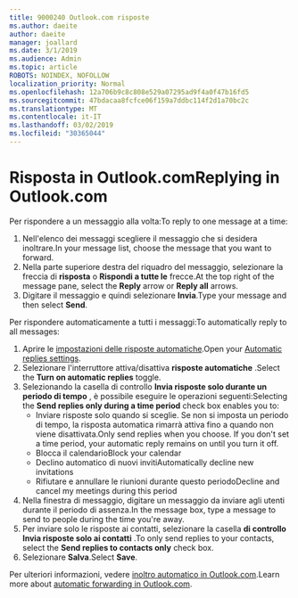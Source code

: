 ```yaml
---
title: 9000240 Outlook.com risposte
ms.author: daeite
author: daeite
manager: joallard
ms.date: 3/1/2019
ms.audience: Admin
ms.topic: article
ROBOTS: NOINDEX, NOFOLLOW
localization_priority: Normal
ms.openlocfilehash: 12a706b9c8c808e529a07295ad9f4a0f47b16fd5
ms.sourcegitcommit: 47bdacaa8fcfce06f159a7ddbc114f2d1a70bc2c
ms.translationtype: MT
ms.contentlocale: it-IT
ms.lasthandoff: 03/02/2019
ms.locfileid: "30365044"
---
```

# <a name="replying-in-outlookcom"></a><span data-ttu-id="44b89-102">Risposta in Outlook.com</span><span class="sxs-lookup"><span data-stu-id="44b89-102">Replying in Outlook.com</span></span>

<span data-ttu-id="44b89-103">Per rispondere a un messaggio alla volta:</span><span class="sxs-lookup"><span data-stu-id="44b89-103">To reply to one message at a time:</span></span>

1. <span data-ttu-id="44b89-104">Nell'elenco dei messaggi scegliere il messaggio che si desidera inoltrare.</span><span class="sxs-lookup"><span data-stu-id="44b89-104">In your message list, choose the message that you want to forward.</span></span>
2. <span data-ttu-id="44b89-105">Nella parte superiore destra del riquadro del messaggio, selezionare la freccia di **risposta** o **Rispondi a tutte le** frecce.</span><span class="sxs-lookup"><span data-stu-id="44b89-105">At the top right of the message pane, select the **Reply** arrow or **Reply all** arrows.</span></span>
3. <span data-ttu-id="44b89-106">Digitare il messaggio e quindi selezionare **Invia**.</span><span class="sxs-lookup"><span data-stu-id="44b89-106">Type your message and then select **Send**.</span></span>

<span data-ttu-id="44b89-107">Per rispondere automaticamente a tutti i messaggi:</span><span class="sxs-lookup"><span data-stu-id="44b89-107">To automatically reply to all messages:</span></span>

1. <span data-ttu-id="44b89-108">Aprire le [impostazioni delle risposte automatiche](https://outlook.live.com/mail/options/mail/automaticReplies/automaticRepliesOption).</span><span class="sxs-lookup"><span data-stu-id="44b89-108">Open your [Automatic replies settings](https://outlook.live.com/mail/options/mail/automaticReplies/automaticRepliesOption).</span></span>
2. <span data-ttu-id="44b89-109">Selezionare l'interruttore attiva/disattiva **risposte automatiche** .</span><span class="sxs-lookup"><span data-stu-id="44b89-109">Select the **Turn on automatic replies** toggle.</span></span>
3. <span data-ttu-id="44b89-110">Selezionando la casella di controllo **Invia risposte solo durante un periodo di tempo** , è possibile eseguire le operazioni seguenti:</span><span class="sxs-lookup"><span data-stu-id="44b89-110">Selecting the **Send replies only during a time period** check box enables you to:</span></span>
    - <span data-ttu-id="44b89-p101">Inviare risposte solo quando si sceglie. Se non si imposta un periodo di tempo, la risposta automatica rimarrà attiva fino a quando non viene disattivata.</span><span class="sxs-lookup"><span data-stu-id="44b89-p101">Only send replies when you choose. If you don't set a time period, your automatic reply remains on until you turn it off.</span></span>
    - <span data-ttu-id="44b89-113">Blocca il calendario</span><span class="sxs-lookup"><span data-stu-id="44b89-113">Block your calendar</span></span>
    - <span data-ttu-id="44b89-114">Declino automatico di nuovi inviti</span><span class="sxs-lookup"><span data-stu-id="44b89-114">Automatically decline new invitations</span></span>
    - <span data-ttu-id="44b89-115">Rifiutare e annullare le riunioni durante questo periodo</span><span class="sxs-lookup"><span data-stu-id="44b89-115">Decline and cancel my meetings during this period</span></span>
4. <span data-ttu-id="44b89-116">Nella finestra di messaggio, digitare un messaggio da inviare agli utenti durante il periodo di assenza.</span><span class="sxs-lookup"><span data-stu-id="44b89-116">In the message box, type a message to send to people during the time you're away.</span></span>
5. <span data-ttu-id="44b89-117">Per inviare solo le risposte ai contatti, selezionare la casella **di controllo Invia risposte solo ai contatti** .</span><span class="sxs-lookup"><span data-stu-id="44b89-117">To only send replies to your contacts, select the **Send replies to contacts only** check box.</span></span>
6. <span data-ttu-id="44b89-118">Selezionare **Salva**.</span><span class="sxs-lookup"><span data-stu-id="44b89-118">Select **Save**.</span></span>

<span data-ttu-id="44b89-119">Per ulteriori informazioni, vedere [inoltro automatico in Outlook.com](https://support.office.com/article/14614626-9855-48dc-a986-dec81d07b1a0).</span><span class="sxs-lookup"><span data-stu-id="44b89-119">Learn more about [automatic forwarding in Outlook.com](https://support.office.com/article/14614626-9855-48dc-a986-dec81d07b1a0).</span></span>